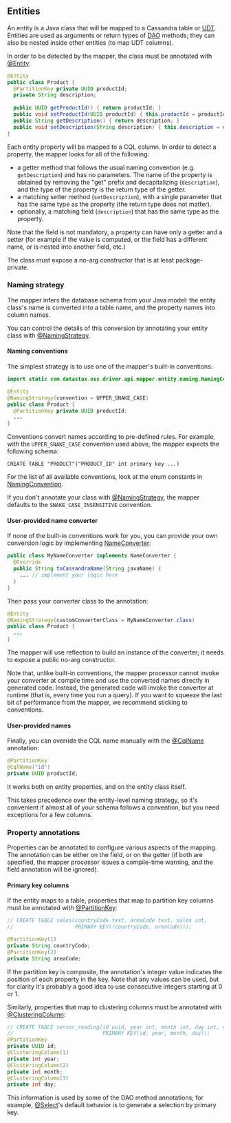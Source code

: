 ## Entities

An entity is a Java class that will be mapped to a Cassandra table or [UDT](../../core/udts).
Entities are used as arguments or return types of [DAO](../daos/) methods; they can also be nested
inside other entities (to map UDT columns).

In order to be detected by the mapper, the class must be annotated with [@Entity]:

```java
@Entity
public class Product {
  @PartitionKey private UUID productId;
  private String description;
  
  public UUID getProductId() { return productId; }
  public void setProductId(UUID productId) { this.productId = productId; }
  public String getDescription() { return description; }
  public void setDescription(String description) { this.description = description; }
}
```

Each entity property will be mapped to a CQL column. In order to detect a property, the mapper looks
for all of the following:

* a getter method that follows the usual naming convention (e.g. `getDescription`) and has no
  parameters. The name of the property is obtained by removing the "get" prefix and decapitalizing
  (`description`), and the type of the property is the return type of the getter.
* a matching setter method (`setDescription`), with a single parameter that has the same type as the
  property (the return type does not matter).
* optionally, a matching field (`description`) that has the same type as the property.

Note that the field is not mandatory, a property can have only a getter and a setter (for example if
the value is computed, or the field has a different name, or is nested into another field, etc.)
  
The class must expose a no-arg constructor that is at least package-private.

### Naming strategy

The mapper infers the database schema from your Java model: the entity class's name is converted
into a table name, and the property names into column names.

You can control the details of this conversion by annotating your entity class with
[@NamingStrategy].

#### Naming conventions

The simplest strategy is to use one of the mapper's built-in conventions: 

```java
import static com.datastax.oss.driver.api.mapper.entity.naming.NamingConvention.UPPER_SNAKE_CASE;

@Entity
@NamingStrategy(convention = UPPER_SNAKE_CASE)
public class Product {
  @PartitionKey private UUID productId;
  ...
}
```

Conventions convert names according to pre-defined rules. For example, with the `UPPER_SNAKE_CASE`
convention used above, the mapper expects the following schema:

```
CREATE TABLE "PRODUCT"("PRODUCT_ID" int primary key ...)
```

For the list of all available conventions, look at the enum constants in [NamingConvention].

If you don't annotate your class with [@NamingStrategy], the mapper defaults to the
`SNAKE_CASE_INSENSITIVE` convention.

#### User-provided name converter

If none of the built-in conventions work for you, you can provide your own conversion logic by
implementing [NameConverter]:

```java
public class MyNameConverter implements NameConverter {
  @Override
  public String toCassandraName(String javaName) {
    ... // implement your logic here
  }
}
```

Then pass your converter class to the annotation:

```java
@Entity
@NamingStrategy(customConverterClass = MyNameConverter.class)
public class Product {
  ...
}
```

The mapper will use reflection to build an instance of the converter; it needs to expose a public
no-arg constructor.

Note that, unlike built-in conventions, the mapper processor cannot invoke your converter at compile
time and use the converted names directly in generated code. Instead, the generated code will invoke
the converter at runtime (that is, every time you run a query). If you want to squeeze the last bit
of performance from the mapper, we recommend sticking to conventions.

#### User-provided names

Finally, you can override the CQL name manually with the [@CqlName] annotation:

```java
@PartitionKey
@CqlName("id")
private UUID productId;
```

It works both on entity properties, and on the entity class itself.

This takes precedence over the entity-level naming strategy, so it's convenient if almost all of
your schema follows a convention, but you need exceptions for a few columns.

### Property annotations

Properties can be annotated to configure various aspects of the mapping. The annotation can be
either on the field, or on the getter (if both are specified, the mapper processor issues a
compile-time warning, and the field annotation will be ignored).

#### Primary key columns

If the entity maps to a table, properties that map to partition key columns must be annotated with
[@PartitionKey]:

```java
// CREATE TABLE sales(countryCode text, areaCode text, sales int,
//                    PRIMARY KEY((countryCode, areaCode)));

@PartitionKey(1)
private String countryCode;
@PartitionKey(2)
private String areaCode;
```

If the partition key is composite, the annotation's integer value indicates the position of each
property in the key. Note that any values can be used, but for clarity it's probably a good idea to
use consecutive integers starting at 0 or 1.

Similarly, properties that map to clustering columns must be annotated with [@ClusteringColumn]: 

```java
// CREATE TABLE sensor_reading(id uuid, year int, month int, day int, value double,
//                             PRIMARY KEY(id, year, month, day));
@PartitionKey
private UUID id;
@ClusteringColumn(1)
private int year;
@ClusteringColumn(2)
private int month;
@ClusteringColumn(3)
private int day;
```

This information is used by some of the DAO method annotations; for example,
[@Select](../daos/select/)'s default behavior is to generate a selection by primary key.

[@ClusteringColumn]: http://docs.datastax.com/en/drivers/java/4.0/com/datastax/oss/driver/api/mapper/annotations/ClusteringColumn.html
[@CqlName]:          http://docs.datastax.com/en/drivers/java/4.0/com/datastax/oss/driver/api/mapper/annotations/CqlName.html
[@Entity]:           http://docs.datastax.com/en/drivers/java/4.0/com/datastax/oss/driver/api/mapper/annotations/Entity.html
[NameConverter]:     http://docs.datastax.com/en/drivers/java/4.0/com/datastax/oss/driver/api/mapper/entity/naming/NameConverter.html
[NamingConvention]:  http://docs.datastax.com/en/drivers/java/4.0/com/datastax/oss/driver/api/mapper/entity/naming/NamingConvention.html
[@NamingStrategy]:   http://docs.datastax.com/en/drivers/java/4.0/com/datastax/oss/driver/api/mapper/annotations/NamingStrategy.html
[@PartitionKey]:     http://docs.datastax.com/en/drivers/java/4.0/com/datastax/oss/driver/api/mapper/annotations/PartitionKey.html